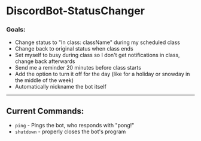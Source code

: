 # DiscordBot-StatusChanger

### Goals:
- Change status to "In class: className" during my scheduled class
- Change back to original status when class ends
- Set myself to busy during class so I don't get notifications in class, change back afterwards
- Send me a reminder 20 minutes before class starts
- Add the option to turn it off for the day (like for a holiday or snowday in the middle of the week)
- Automatically nickname the bot itself

---

## Current Commands:

- `ping` - Pings the bot, who responds with "pong!"
- `shutdown` - properly closes the bot's program